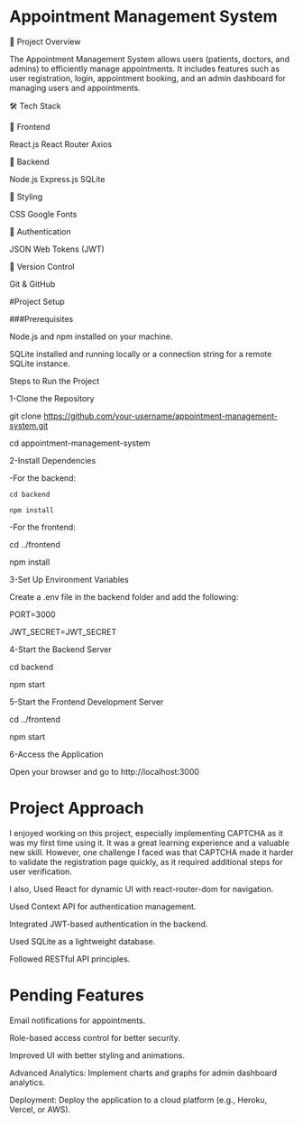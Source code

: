 # Appointment Management System 

📌 Project Overview

The Appointment Management System allows users (patients, doctors, and admins) to efficiently manage appointments.
It includes features such as user registration, login, appointment booking, and an admin dashboard for managing users and appointments.

🛠 Tech Stack

🔹 Frontend

React.js
React Router
Axios

🔹 Backend

Node.js
Express.js
SQLite

🔹 Styling

CSS
Google Fonts

🔹 Authentication

JSON Web Tokens (JWT)

🔹 Version Control

Git & GitHub

#Project Setup

###Prerequisites

Node.js and npm installed on your machine.

SQLite installed and running locally or a connection string for a remote SQLite instance.

Steps to Run the Project

1-Clone the Repository

  git clone https://github.com/your-username/appointment-management-system.git
  
  cd appointment-management-system
  
2-Install Dependencies

  -For the backend:
  
    cd backend
    
    npm install
  -For the frontend:
  
   cd ../frontend
   
   npm install
   
3-Set Up Environment Variables

 Create a .env file in the backend folder and add the following:
 
   PORT=3000
   
   JWT_SECRET=JWT_SECRET
   
4-Start the Backend Server

  cd backend
  
  npm start
  
5-Start the Frontend Development Server

  cd ../frontend
  
  npm start
  
6-Access the Application

   Open your browser and go to http://localhost:3000
   

# Project Approach

I enjoyed working on this project, especially implementing CAPTCHA as it was my first time using it. It was a great learning experience and a valuable new skill. However, one challenge I faced was that CAPTCHA made it harder to validate the registration page quickly, as it required additional steps for user verification.

I also,
Used React for dynamic UI with react-router-dom for navigation.

Used Context API for authentication management.

Integrated JWT-based authentication in the backend.

Used SQLite as a lightweight database.

Followed RESTful API principles.


# Pending Features

Email notifications for appointments.

Role-based access control for better security.

Improved UI with better styling and animations.

Advanced Analytics: Implement charts and graphs for admin dashboard analytics.

Deployment: Deploy the application to a cloud platform (e.g., Heroku, Vercel, or AWS).






  
